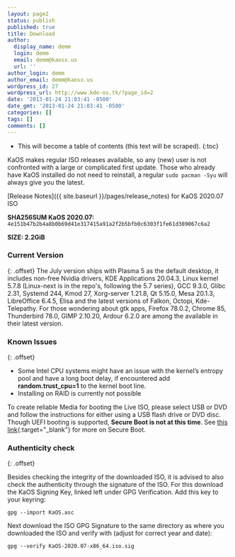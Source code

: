 ```yaml
---
layout: page2
status: publish
published: true
title: Download
author:
  display_name: demm
  login: demm
  email: demm@kaosx.us
  url: ''
author_login: demm
author_email: demm@kaosx.us
wordpress_id: 27
wordpress_url: http://www.kde-os.tk/?page_id=2
date: '2013-01-24 21:03:41 -0500'
date_gmt: '2013-01-24 21:03:41 -0500'
categories: []
tags: []
comments: []
---
```


* This will become a table of contents (this text will be scraped).
{:toc}

KaOS makes regular ISO releases available, so any (new) user is not confronted with a large or complicated first update. Those who already have KaOS installed do not need to reinstall, a regular `sudo pacman -Syu` will always give you the latest.

[Release Notes]({{ site.baseurl }}/pages/release_notes) for KaOS 2020.07 ISO

<div id="wrapper4">
<p><b>SHA256SUM KaOS 2020.07:</b> <code>4e151b47b2b4a8b0b69d41e317415a91a2f2b5bfb0c6303f1fe61d389067c6a2</code></p>
<p><b>SIZE: 2.2GiB</b></p>
</div>

### Current Version
{: .offset}
The July version ships with Plasma 5 as the default desktop, it includes non-free Nvidia drivers, KDE Applications 20.04.3, Linux kernel 5.7.8 (Linux-next is in the repo's, following the 5.7 series), GCC 9.3.0, Glibc 2.31, Systemd 244, Kmod 27, Xorg-server 1.21.8, Qt 5.15.0, Mesa 20.1.3, LibreOffice 6.4.5, Elisa and the latest versions of Falkon, Octopi, Kde-Telepathy.
For those wondering about gtk apps, Firefox 78.0.2, Chrome 85, Thunderbird 78.0, GIMP 2.10.20, Ardour 6.2.0 are among the available in their latest version.

### Known Issues
{: .offset}

* Some Intel CPU systems might have an issue with the kernel’s entropy pool and have a long boot delay, if encountered add **random.trust_cpu=1** to the kernel boot line.
* Installing on RAID is currently not possible

To create reliable Media for booting the Live ISO, please select USB or DVD and follow the instructions for either using a USB flash drive or DVD disc.
Though UEFI booting is supported, **Secure Boot is not at this time**.  See [this link](https://arstechnica.com/information-technology/2016/08/microsoft-secure-boot-firmware-snafu-leaks-golden-key/){:target="_blank"} for more on Secure Boot.

### Authenticity check
{: .offset}

Besides checking the integrity of the downloaded ISO, it is advised to also check the authenticity through the signature of the ISO.  For this download the KaOS Signing Key, linked left under GPG Verification.  Add this key to your keyring:
```
gpg --import KaOS.asc
```
Next download the ISO GPG Signature to the same directory as where you downloaded the ISO and verify with (adjust for correct year and date):
```
gpg --verify KaOS-2020.07-x86_64.iso.sig
```

